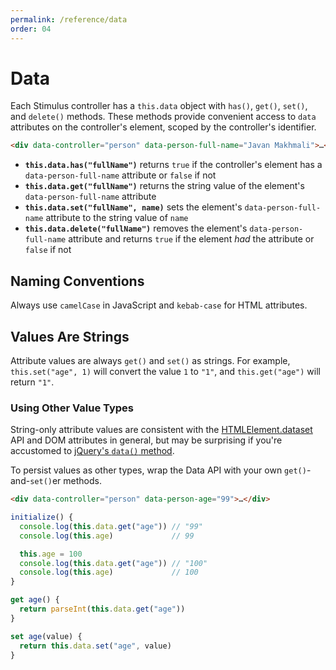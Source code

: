 ```yaml
---
permalink: /reference/data
order: 04
---
```


# Data

Each Stimulus controller has a `this.data` object with `has()`, `get()`, `set()`, and `delete()` methods. These methods provide convenient access to `data` attributes on the controller's element, scoped by the controller's identifier.

```html
<div data-controller="person" data-person-full-name="Javan Makhmali">…</div>
```

* **`this.data.has("fullName")`** returns `true` if the controller's element has a `data-person-full-name` attribute or `false` if not
* **`this.data.get("fullName")`** returns the string value of the element's `data-person-full-name` attribute
* **`this.data.set("fullName", name)`** sets the element's `data-person-full-name` attribute to the string value of `name`
* **`this.data.delete("fullName")`** removes the element's `data-person-full-name` attribute and returns `true` if the element *had* the attribute or `false` if not

## Naming Conventions

Always use `camelCase` in JavaScript and `kebab-case` for HTML attributes.

## Values Are Strings

Attribute values are always `get()` and `set()` as strings. For example, `this.set("age", 1)` will convert the value `1` to `"1"`, and `this.get("age")` will return `"1"`.

### Using Other Value Types

String-only attribute values are consistent with the [HTMLElement.dataset
](https://developer.mozilla.org/en-US/docs/Web/API/HTMLElement/dataset) API and DOM attributes in general, but may be surprising if you're accustomed to [jQuery's `data()` method](https://api.jquery.com/jquery.data/).

To persist values as other types, wrap the Data API with your own `get()`-and-`set()`er methods.

```html
<div data-controller="person" data-person-age="99">…</div>
```

```js
initialize() {
  console.log(this.data.get("age")) // "99"
  console.log(this.age)             // 99

  this.age = 100
  console.log(this.data.get("age")) // "100"
  console.log(this.age)             // 100
}

get age() {
  return parseInt(this.data.get("age"))
}

set age(value) {
  return this.data.set("age", value)
}
```

